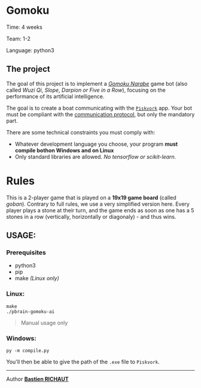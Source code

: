 Gomoku
===

Time:       4 weeks

Team:       1-2

Language:   python3


The project
----
The goal of this project is to implement a [*Gomoku Narabe*](https://en.wikipedia.org/wiki/Gomoku) game bot (also called *Wuzi Qi*, *Slope*, *Darpion or Five in a Row*), focusing on the performance of its artificial intelligence.

The goal is to create a boat communicating with the [`Piskvork`](https://sourceforge.net/projects/piskvork/) app.
Your bot must be compliant with the [communication protocol](https://svn.code.sf.net/p/piskvork/code/trunk/source/doc/protocl2en.htm), but only the mandatory part.

There are some technical constraints you must comply with:
* Whatever development language you choose, your program **must compile bothon Windows and on Linux**
* Only standard libraries are allowed. *No tensorflow or scikit-learn.*

# Rules
This is a 2-player game that is played on a **19x19 game board** (called *goban*). Contrary to full rules, we use a very simplified version here. Every player plays a stone at their turn, and the game ends as soon as one has a 5 stones in a row (vertically, horizontally or diagonaly) - and thus wins.

## USAGE:

### Prerequisites
* python3
* pip
* make *(Linux only)*



### Linux:

```
make
./pbrain-gomoku-ai
```
> Manual usage only

### Windows:

```
py -m compile.py
```

You'll then be able to give the path of the `.exe` file to `Piskvork`.


___________
Author [**Bastien RICHAUT**](https://github.com/bastien02)
